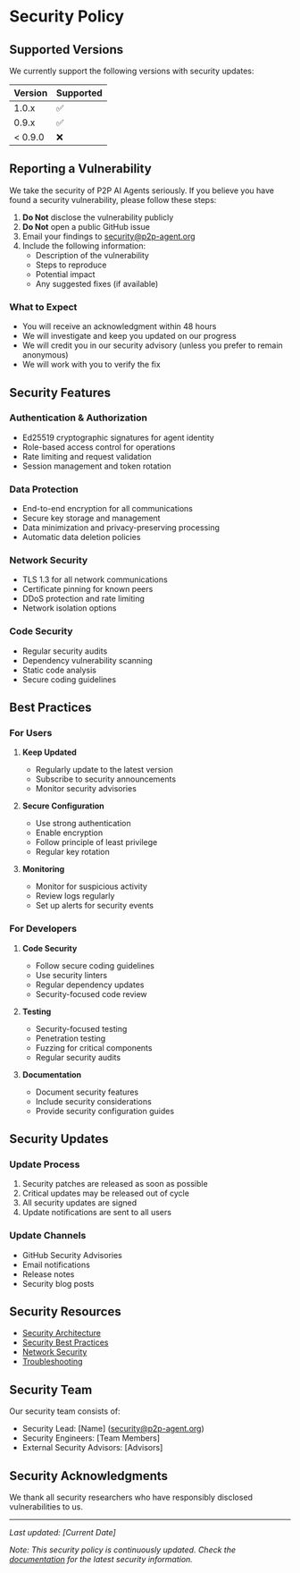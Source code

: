 # Security Policy

## Supported Versions

We currently support the following versions with security updates:

| Version | Supported          |
| ------- | ------------------ |
| 1.0.x   | :white_check_mark: |
| 0.9.x   | :white_check_mark: |
| < 0.9.0 | :x:                |

## Reporting a Vulnerability

We take the security of P2P AI Agents seriously. If you believe you have found a security vulnerability, please follow these steps:

1. **Do Not** disclose the vulnerability publicly
2. **Do Not** open a public GitHub issue
3. Email your findings to [security@p2p-agent.org](mailto:security@p2p-agent.org)
4. Include the following information:
   - Description of the vulnerability
   - Steps to reproduce
   - Potential impact
   - Any suggested fixes (if available)

### What to Expect

- You will receive an acknowledgment within 48 hours
- We will investigate and keep you updated on our progress
- We will credit you in our security advisory (unless you prefer to remain anonymous)
- We will work with you to verify the fix

## Security Features

### Authentication & Authorization

- Ed25519 cryptographic signatures for agent identity
- Role-based access control for operations
- Rate limiting and request validation
- Session management and token rotation

### Data Protection

- End-to-end encryption for all communications
- Secure key storage and management
- Data minimization and privacy-preserving processing
- Automatic data deletion policies

### Network Security

- TLS 1.3 for all network communications
- Certificate pinning for known peers
- DDoS protection and rate limiting
- Network isolation options

### Code Security

- Regular security audits
- Dependency vulnerability scanning
- Static code analysis
- Secure coding guidelines

## Best Practices

### For Users

1. **Keep Updated**
   - Regularly update to the latest version
   - Subscribe to security announcements
   - Monitor security advisories

2. **Secure Configuration**
   - Use strong authentication
   - Enable encryption
   - Follow principle of least privilege
   - Regular key rotation

3. **Monitoring**
   - Monitor for suspicious activity
   - Review logs regularly
   - Set up alerts for security events

### For Developers

1. **Code Security**
   - Follow secure coding guidelines
   - Use security linters
   - Regular dependency updates
   - Security-focused code review

2. **Testing**
   - Security-focused testing
   - Penetration testing
   - Fuzzing for critical components
   - Regular security audits

3. **Documentation**
   - Document security features
   - Include security considerations
   - Provide security configuration guides

## Security Updates

### Update Process

1. Security patches are released as soon as possible
2. Critical updates may be released out of cycle
3. All security updates are signed
4. Update notifications are sent to all users

### Update Channels

- GitHub Security Advisories
- Email notifications
- Release notes
- Security blog posts

## Security Resources

- [Security Architecture](architecture/security.md)
- [Security Best Practices](user-guides/security-best-practices.md)
- [Network Security](implementation/network/security/)
- [Troubleshooting](user-guides/troubleshooting.md)

## Security Team

Our security team consists of:

- Security Lead: [Name] (security@p2p-agent.org)
- Security Engineers: [Team Members]
- External Security Advisors: [Advisors]

## Security Acknowledgments

We thank all security researchers who have responsibly disclosed vulnerabilities to us.

---

*Last updated: [Current Date]*

*Note: This security policy is continuously updated. Check the [documentation](https://p2p-agent.readthedocs.io/) for the latest security information.* 